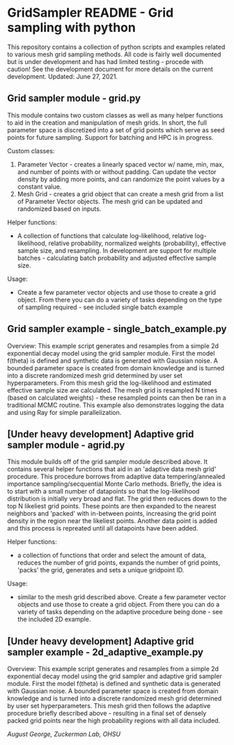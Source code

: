 # GridSampler README - Grid sampling with python
This repository contains a collection of python scripts and examples related to various mesh grid sampling methods. All code is fairly well documented but is under development and has had limited testing - procede with caution! See the development document for more details on the current development. Updated: June 27, 2021.

## Grid sampler module - grid.py
This module contains two custom classes as well as many helper functions to aid in the creation and manipulation of mesh grids. In short, the full parameter space is discretized into a set of grid points which serve as seed points for future sampling.  Support for batching and HPC is in progress.

Custom classes: 
1. Parameter Vector - creates a linearly spaced vector w/ name, min, max, and number of points with or without padding. Can update the vector density by adding more points, and can randomize the point values by a constant value. 
2. Mesh Grid - creates a grid object that can create a mesh grid from a list of Parameter Vector objects. The mesh grid can be updated and randomized based on inputs. 

Helper functions:
* A collection of functions that calculate log-likelihood, relative log-likelihood, relative probability, normalized weights (probability), effective sample size, and resampling. In development are support for multiple batches - calculating batch probability and adjusted effective sample size.

Usage: 
* Create a few parameter vector objects and use those to create a grid object. From there you can do a variety of tasks depending on the type of sampling required - see included single batch example 

## Grid sampler example - single_batch_example.py
Overview: This example script generates and resamples from a simple 2d exponential decay model using the grid sampler module. First the model f(theta) is defined and synthetic data is generated with Gaussian noise. A bounded parameter space is created from domain knowledge and is turned into a discrete randomized mesh grid determined by user set hyperparameters. From this mesh grid the log-likelihood and estimated effective sample size are calculated. The mesh grid is resampled N times (based on calculated weights) - these resampled points can then be ran in a traditional MCMC routine. This example also demonstrates logging the data and using Ray for simple parallelization.

## [Under heavy development] Adaptive grid sampler module - agrid.py 
This module builds off of the grid sampler module described above. It contains several helper functions that aid in an 'adaptive data mesh grid' procedure. This procedure borrows from adaptive data tempering/annealed importance sampling/secquential Monte Carlo methods. Briefly, the idea is to start with a small number of datapoints so that the log-likelihood distribution is initially very broad and flat. The grid then reduces down to the top N likeliest grid points. These points are then expanded to the nearest neighbors and 'packed' with in-between points, increasing the grid point density in the region near the likeliest points. Another data point is added and this process is repreated until all datapoints have been added. 

Helper functions:
* a collection of functions that order and select the amount of data, reduces the number of grid points, expands the number of grid points, 'packs' the grid, generates and sets a unique gridpoint ID.
    
Usage:
* similar to the mesh grid described above. Create a few parameter vector objects and use those to create a grid object. From there you can do a variety of tasks depending on the adaptive procedure being done - see the included 2D example.

## [Under heavy development] Adaptive grid sampler example - 2d_adaptive_example.py
Overview: This example script generates and resamples from a simple 2d exponential decay model using the grid sampler and adaptive grid sampler module. First the model f(theta) is defined and synthetic data is generated with Gaussian noise. A bounded parameter space is created from domain knowledge and is turned into a discrete randomized mesh grid determined by user set hyperparameters. This mesh grid then follows the adaptive procedure briefly described above - resulting in a final set of densely packed grid points near the high probability regions with all data included. 

*August George, Zuckerman Lab, OHSU*
